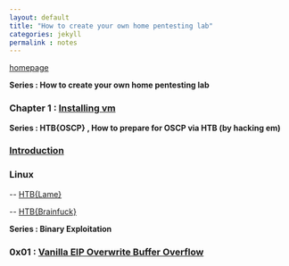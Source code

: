 ```yaml
---
layout: default
title: "How to create your own home pentesting lab"
categories: jekyll
permalink : notes
---
```


[homepage](/musubi/index)  

**Series : How to create your own home pentesting lab**
### Chapter 1 : [Installing vm](/musubi/notes/virtualbox-one)


**Series : HTB{OSCP} , How to prepare for OSCP via HTB (by hacking em)**
### [Introduction](/musubi/notes/htb4oscp)
### Linux
-- [HTB{Lame}](/musubi/notes/htb4oscp/linux/lame)

-- [HTB{Brainfuck}](/musubi/notes/htb4oscp/linux/brainfuck)

**Series : Binary Exploitation**
### 0x01 : [Vanilla EIP Overwrite Buffer Overflow](/musubi/notes/vanillaeipoverwrite)
